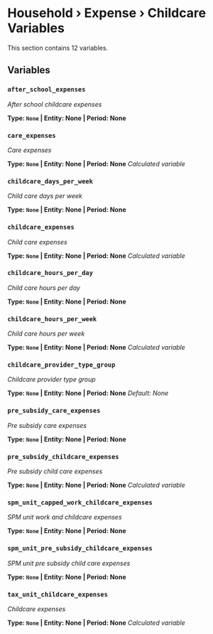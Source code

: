 # Household › Expense › Childcare Variables

This section contains 12 variables.

## Variables

### `after_school_expenses`
*After school childcare expenses*

**Type: `None` | Entity: None | Period: None**

### `care_expenses`
*Care expenses*

**Type: `None` | Entity: None | Period: None**
*Calculated variable*

### `childcare_days_per_week`
*Child care days per week*

**Type: `None` | Entity: None | Period: None**

### `childcare_expenses`
*Child care expenses*

**Type: `None` | Entity: None | Period: None**
*Calculated variable*

### `childcare_hours_per_day`
*Child care hours per day*

**Type: `None` | Entity: None | Period: None**

### `childcare_hours_per_week`
*Child care hours per week*

**Type: `None` | Entity: None | Period: None**
*Calculated variable*

### `childcare_provider_type_group`
*Childcare provider type group*

**Type: `None` | Entity: None | Period: None**
*Default: None*

### `pre_subsidy_care_expenses`
*Pre subsidy care expenses*

**Type: `None` | Entity: None | Period: None**

### `pre_subsidy_childcare_expenses`
*Pre subsidy child care expenses*

**Type: `None` | Entity: None | Period: None**
*Calculated variable*

### `spm_unit_capped_work_childcare_expenses`
*SPM unit work and childcare expenses*

**Type: `None` | Entity: None | Period: None**

### `spm_unit_pre_subsidy_childcare_expenses`
*SPM unit pre subsidy child care expenses*

**Type: `None` | Entity: None | Period: None**

### `tax_unit_childcare_expenses`
*Childcare expenses*

**Type: `None` | Entity: None | Period: None**
*Calculated variable*
